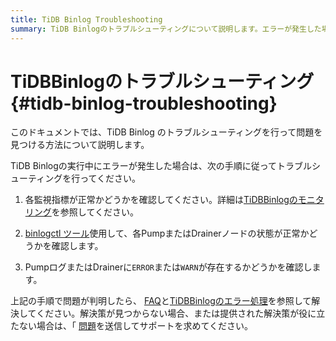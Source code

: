 ```yaml
---
title: TiDB Binlog Troubleshooting
summary: TiDB Binlogのトラブルシューティングについて説明します。エラーが発生した場合は、監視指標を確認し、binlogctlツールを使用してノードの状態を確認します。さらに、PumpログやDrainerのエラーを確認し、問題が判明したらFAQやエラー処理を参照して解決してください。解決策が見つからない場合は、問題を送信してサポートを求めてください。
---
```


# TiDBBinlogのトラブルシューティング {#tidb-binlog-troubleshooting}

このドキュメントでは、TiDB Binlog のトラブルシューティングを行って問題を見つける方法について説明します。

TiDB Binlogの実行中にエラーが発生した場合は、次の手順に従ってトラブルシューティングを行ってください。

1.  各監視指標が正常かどうかを確認してください。詳細は[TiDBBinlogのモニタリング](/tidb-binlog/monitor-tidb-binlog-cluster.md)を参照してください。

2.  [binlogctl ツール](/tidb-binlog/binlog-control.md)使用して、各PumpまたはDrainerノードの状態が正常かどうかを確認します。

3.  PumpログまたはDrainerに`ERROR`または`WARN`が存在するかどうかを確認します。

上記の手順で問題が判明したら、 [FAQ](/tidb-binlog/tidb-binlog-faq.md)と[TiDBBinlogのエラー処理](/tidb-binlog/handle-tidb-binlog-errors.md)を参照して解決してください。解決策が見つからない場合、または提供された解決策が役に立たない場合は、「 [問題](https://github.com/pingcap/tidb-binlog/issues)を送信してサポートを求めてください。
